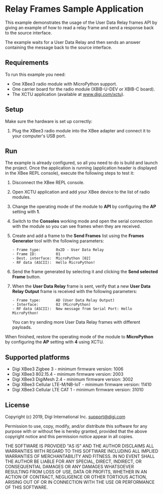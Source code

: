 Relay Frames Sample Application
===============================

This example demonstrates the usage of the User Data Relay frames API by giving
an example of how to read a relay frame and send a response back to the source
interface.

The example waits for a User Data Relay and then sends an answer containing the
message back to the source interface.

Requirements
------------

To run this example you need:

* One XBee3 radio module with MicroPython support.
* One carrier board for the radio module (XBIB-U-DEV or XBIB-C board).
* The XCTU application (available at www.digi.com/xctu).

Setup
-----

Make sure the hardware is set up correctly:

1. Plug the XBee3 radio module into the XBee adapter and connect it to your
   computer's USB port.

Run
---

The example is already configured, so all you need to do is build and launch
the project. Once the application is running (application header is displayed
in the XBee REPL console), execute the following steps to test it:

1. Disconnect the XBee REPL console.
2. Open XCTU application and add your XBee device to the list of radio modules.
3. Change the operating mode of the module to **API** by configuring the **AP** 
   setting with **1**.
4. Switch to the **Consoles** working mode and open the serial connection with
   the module so you can see frames when they are received.
5. Create and add a frame to the **Send Frames** list using the **Frames
   Generator** tool with the following parameters:
   
       - Frame type:       0x2D - User Data Relay
       - Frame ID:         01
       - Dest. interface:  MicroPython [02]
       - RF data (ASCII):  Hello MicroPython!
   
6. Send the frame generated by selecting it and clicking the **Send selected
   Frame** button.
7. When the **User Data Relay** frame is sent, verify that a new **User Data 
   Relay Output** frame is received with the following parameters:

       - Frame type:       AD (User Data Relay Output)
       - Interface:        02 (MicroPython)
       - RF data (ASCII):  New message from Serial Port: Hello MicroPython!
       
   You can try sending more User Data Relay frames with different payloads.

When finished, restore the operating mode of the module to **MicroPython**
by configuring the **AP** setting with **4** using XCTU. 

Supported platforms
-------------------

* Digi XBee3 Zigbee 3 - minimum firmware version: 1006
* Digi XBee3 802.15.4 - minimum firmware version: 2003
* Digi XBee3 DigiMesh 2.4 - minimum firmware version: 3002
* Digi XBee3 Cellular LTE-M/NB-IoT - minimum firmware version: 11410
* Digi XBee3 Cellular LTE CAT 1 - minimum firmware version: 31010

License
-------

Copyright (c) 2019, Digi International Inc. <support@digi.com>

Permission to use, copy, modify, and/or distribute this software for any
purpose with or without fee is hereby granted, provided that the above
copyright notice and this permission notice appear in all copies.

THE SOFTWARE IS PROVIDED "AS IS" AND THE AUTHOR DISCLAIMS ALL WARRANTIES
WITH REGARD TO THIS SOFTWARE INCLUDING ALL IMPLIED WARRANTIES OF
MERCHANTABILITY AND FITNESS. IN NO EVENT SHALL THE AUTHOR BE LIABLE FOR
ANY SPECIAL, DIRECT, INDIRECT, OR CONSEQUENTIAL DAMAGES OR ANY DAMAGES
WHATSOEVER RESULTING FROM LOSS OF USE, DATA OR PROFITS, WHETHER IN AN
ACTION OF CONTRACT, NEGLIGENCE OR OTHER TORTIOUS ACTION, ARISING OUT OF
OR IN CONNECTION WITH THE USE OR PERFORMANCE OF THIS SOFTWARE.